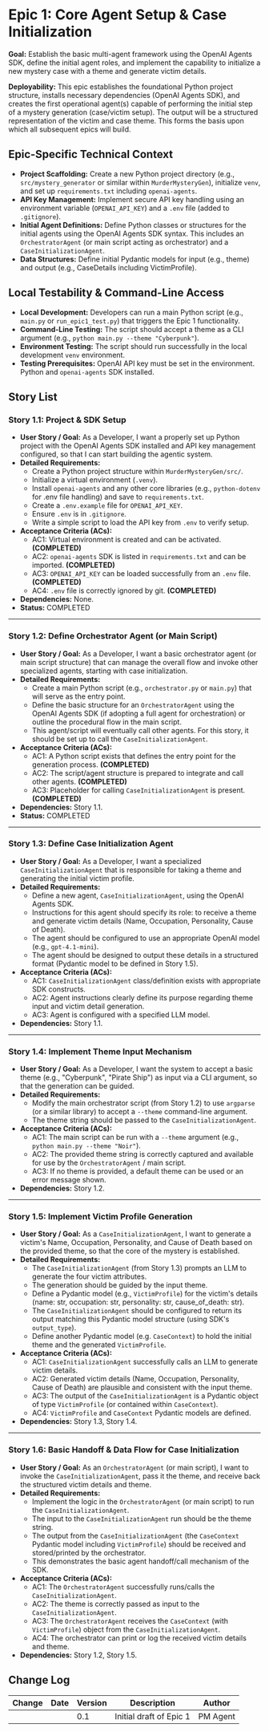 # Epic 1: Core Agent Setup & Case Initialization

**Goal:** Establish the basic multi-agent framework using the OpenAI Agents SDK, define the initial agent roles, and implement the capability to initialize a new mystery case with a theme and generate victim details.

**Deployability:** This epic establishes the foundational Python project structure, installs necessary dependencies (OpenAI Agents SDK), and creates the first operational agent(s) capable of performing the initial step of a mystery generation (case/victim setup). The output will be a structured representation of the victim and case theme. This forms the basis upon which all subsequent epics will build.

## Epic-Specific Technical Context

- **Project Scaffolding:** Create a new Python project directory (e.g., `src/mystery_generator` or similar within `MurderMysteryGen`), initialize `venv`, and set up `requirements.txt` including `openai-agents`.
- **API Key Management:** Implement secure API key handling using an environment variable (`OPENAI_API_KEY`) and a `.env` file (added to `.gitignore`).
- **Initial Agent Definitions:** Define Python classes or structures for the initial agents using the OpenAI Agents SDK syntax. This includes an `OrchestratorAgent` (or main script acting as orchestrator) and a `CaseInitializationAgent`.
- **Data Structures:** Define initial Pydantic models for input (e.g., theme) and output (e.g., CaseDetails including VictimProfile).

## Local Testability & Command-Line Access

- **Local Development:** Developers can run a main Python script (e.g., `main.py` or `run_epic1_test.py`) that triggers the Epic 1 functionality.
- **Command-Line Testing:** The script should accept a theme as a CLI argument (e.g., `python main.py --theme "Cyberpunk"`).
- **Environment Testing:** The script should run successfully in the local development `venv` environment.
- **Testing Prerequisites:** OpenAI API key must be set in the environment. Python and `openai-agents` SDK installed.

## Story List

### Story 1.1: Project & SDK Setup

- **User Story / Goal:** As a Developer, I want a properly set up Python project with the OpenAI Agents SDK installed and API key management configured, so that I can start building the agentic system.
- **Detailed Requirements:**
  - Create a Python project structure within `MurderMysteryGen/src/`.
  - Initialize a virtual environment (`.venv`).
  - Install `openai-agents` and any other core libraries (e.g., `python-dotenv` for .env file handling) and save to `requirements.txt`.
  - Create a `.env.example` file for `OPENAI_API_KEY`.
  - Ensure `.env` is in `.gitignore`.
  - Write a simple script to load the API key from `.env` to verify setup.
- **Acceptance Criteria (ACs):**
  - AC1: Virtual environment is created and can be activated. **(COMPLETED)**
  - AC2: `openai-agents` SDK is listed in `requirements.txt` and can be imported. **(COMPLETED)**
  - AC3: `OPENAI_API_KEY` can be loaded successfully from an `.env` file. **(COMPLETED)**
  - AC4: `.env` file is correctly ignored by git. **(COMPLETED)**
- **Dependencies:** None.
- **Status:** COMPLETED

---

### Story 1.2: Define Orchestrator Agent (or Main Script)

- **User Story / Goal:** As a Developer, I want a basic orchestrator agent (or main script structure) that can manage the overall flow and invoke other specialized agents, starting with case initialization.
- **Detailed Requirements:**
  - Create a main Python script (e.g., `orchestrator.py` or `main.py`) that will serve as the entry point.
  - Define the basic structure for an `OrchestratorAgent` using the OpenAI Agents SDK (if adopting a full agent for orchestration) or outline the procedural flow in the main script.
  - This agent/script will eventually call other agents. For this story, it should be set up to call the `CaseInitializationAgent`.
- **Acceptance Criteria (ACs):**
  - AC1: A Python script exists that defines the entry point for the generation process. **(COMPLETED)**
  - AC2: The script/agent structure is prepared to integrate and call other agents. **(COMPLETED)**
  - AC3: Placeholder for calling `CaseInitializationAgent` is present. **(COMPLETED)**
- **Dependencies:** Story 1.1.
- **Status:** COMPLETED

---

### Story 1.3: Define Case Initialization Agent

- **User Story / Goal:** As a Developer, I want a specialized `CaseInitializationAgent` that is responsible for taking a theme and generating the initial victim profile.
- **Detailed Requirements:**
  - Define a new agent, `CaseInitializationAgent`, using the OpenAI Agents SDK.
  - Instructions for this agent should specify its role: to receive a theme and generate victim details (Name, Occupation, Personality, Cause of Death).
  - The agent should be configured to use an appropriate OpenAI model (e.g., `gpt-4.1-mini`).
  - The agent should be designed to output these details in a structured format (Pydantic model to be defined in Story 1.5).
- **Acceptance Criteria (ACs):**
  - AC1: `CaseInitializationAgent` class/definition exists with appropriate SDK constructs.
  - AC2: Agent instructions clearly define its purpose regarding theme input and victim detail generation.
  - AC3: Agent is configured with a specified LLM model.
- **Dependencies:** Story 1.1.

---

### Story 1.4: Implement Theme Input Mechanism

- **User Story / Goal:** As a Developer, I want the system to accept a basic theme (e.g., "Cyberpunk", "Pirate Ship") as input via a CLI argument, so that the generation can be guided.
- **Detailed Requirements:**
  - Modify the main orchestrator script (from Story 1.2) to use `argparse` (or a similar library) to accept a `--theme` command-line argument.
  - The theme string should be passed to the `CaseInitializationAgent`.
- **Acceptance Criteria (ACs):**
  - AC1: The main script can be run with a `--theme` argument (e.g., `python main.py --theme "Noir"`).
  - AC2: The provided theme string is correctly captured and available for use by the `OrchestratorAgent` / main script.
  - AC3: If no theme is provided, a default theme can be used or an error message shown.
- **Dependencies:** Story 1.2.

---

### Story 1.5: Implement Victim Profile Generation

- **User Story / Goal:** As a `CaseInitializationAgent`, I want to generate a victim's Name, Occupation, Personality, and Cause of Death based on the provided theme, so that the core of the mystery is established.
- **Detailed Requirements:**
  - The `CaseInitializationAgent` (from Story 1.3) prompts an LLM to generate the four victim attributes.
  - The generation should be guided by the input theme.
  - Define a Pydantic model (e.g., `VictimProfile`) for the victim's details (name: str, occupation: str, personality: str, cause_of_death: str).
  - The `CaseInitializationAgent` should be configured to return its output matching this Pydantic model structure (using SDK's `output_type`).
  - Define another Pydantic model (e.g. `CaseContext`) to hold the initial theme and the generated `VictimProfile`.
- **Acceptance Criteria (ACs):**
  - AC1: `CaseInitializationAgent` successfully calls an LLM to generate victim details.
  - AC2: Generated victim details (Name, Occupation, Personality, Cause of Death) are plausible and consistent with the input theme.
  - AC3: The output of the `CaseInitializationAgent` is a Pydantic object of type `VictimProfile` (or contained within `CaseContext`).
  - AC4: `VictimProfile` and `CaseContext` Pydantic models are defined.
- **Dependencies:** Story 1.3, Story 1.4.

---

### Story 1.6: Basic Handoff & Data Flow for Case Initialization

- **User Story / Goal:** As an `OrchestratorAgent` (or main script), I want to invoke the `CaseInitializationAgent`, pass it the theme, and receive back the structured victim details and theme.
- **Detailed Requirements:**
  - Implement the logic in the `OrchestratorAgent` (or main script) to run the `CaseInitializationAgent`.
  - The input to the `CaseInitializationAgent` run should be the theme string.
  - The output from the `CaseInitializationAgent` (the `CaseContext` Pydantic model including `VictimProfile`) should be received and stored/printed by the orchestrator.
  - This demonstrates the basic agent handoff/call mechanism of the SDK.
- **Acceptance Criteria (ACs):**
  - AC1: The `OrchestratorAgent` successfully runs/calls the `CaseInitializationAgent`.
  - AC2: The theme is correctly passed as input to the `CaseInitializationAgent`.
  - AC3: The `OrchestratorAgent` receives the `CaseContext` (with `VictimProfile`) object from the `CaseInitializationAgent`.
  - AC4: The orchestrator can print or log the received victim details and theme.
- **Dependencies:** Story 1.2, Story 1.5.

## Change Log

| Change | Date | Version | Description | Author |
| ------ | ---- | ------- | ----------- | ------ |
|        |      | 0.1     | Initial draft of Epic 1 | PM Agent | 